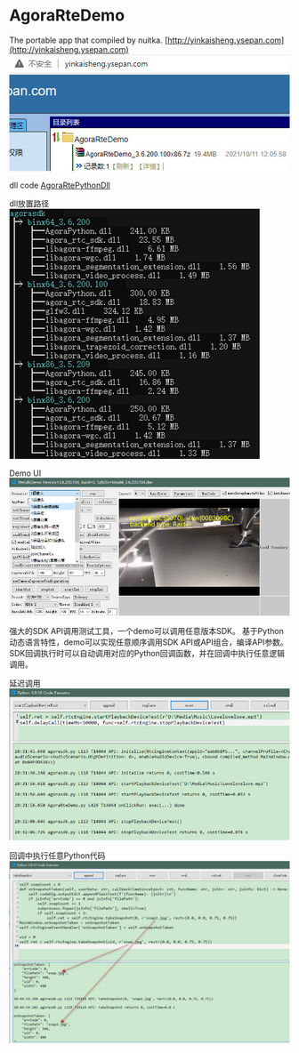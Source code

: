 # AgoraRteDemo

The portable app that compiled by nuitka.
[http://yinkaisheng.ysepan.com](http://yinkaisheng.ysepan.com)
![Download](images/download.jpg)

dll code [AgoraRtePythonDll](https://github.com/yinkaisheng/AgoraRtePythonDll)

dll放置路径
![bin](images/bin.jpg)

Demo UI
![Download](images/app.jpg)

强大的SDK API调用测试工具，一个demo可以调用任意版本SDK。
基于Python动态语言特性，demo可以实现任意顺序调用SDK API或API组合，编译API参数。
SDK回调执行时可以自动调用对应的Python回调函数，并在回调中执行任意逻辑调用。

延迟调用
![delaycall](images/delaycall.jpg)

回调中执行任意Python代码
![callback](images/callback.jpg)


